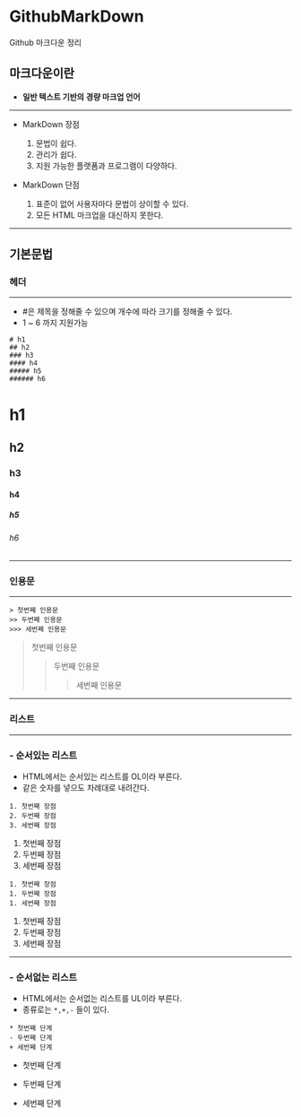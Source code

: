 # GithubMarkDown
Github 마크다운 정리

## 마크다운이란
- **일반 텍스트 기반의 경량 마크업 언어**

-------------------------
- MarkDown 장점
    1. 문법이 쉽다.
    2. 관리가 쉽다.
    3. 지원 가능한 플랫폼과 프로그램이 다양하다.
   
- MarkDown 단점
    1. 표준이 없어 사용자마다 문법이 상이할 수 있다.
    2. 모든 HTML 마크업을 대신하지 못한다.
-------------------------

## 기본문법
### 헤더
-------------------------

- #은 제목을 정해줄 수 있으며 개수에 따라 크기를 정해줄 수 있다.
- 1 ~ 6 까지 지원가능

```
# h1
## h2
### h3
#### h4
##### h5
###### h6
```
# h1
## h2
### h3
#### h4
##### h5
###### h6
-------------------------


### 인용문
-------------------------

```
> 첫번째 인용문
>> 두번째 인용문
>>> 세번째 인용문
```

> 첫번째 인용문
>> 두번째 인용문
>>> 세번째 인용문

-------------------------

### 리스트
-------------------------
### - 순서있는 리스트

- HTML에서는 순서있는 리스트를 OL이라 부른다.
- 같은 숫자를 넣으도 차례대로 내려간다.

```
1. 첫번째 장점
2. 두번째 장점
3. 세번째 장점
```

1. 첫번째 장점
2. 두번째 장점
3. 세번째 장점

```
1. 첫번째 장점
1. 두번째 장점
1. 세번째 장점
```

1. 첫번째 장점
1. 두번째 장점
1. 세번째 장점

-------------------------
### - 순서없는 리스트

- HTML에서는 순서없는 리스트를 UL이라 부른다.
- 종류로는 ```*,+,-``` 들이 있다.

```
* 첫번째 단계
- 두번째 단계
+ 세번째 단계
```

* 첫번째 단계
- 두번째 단계
+ 세번째 단계








